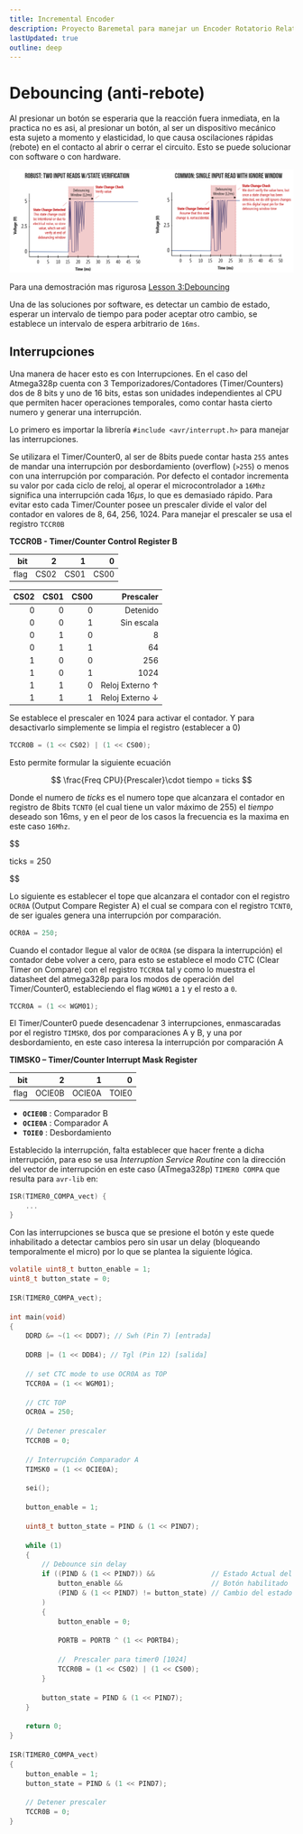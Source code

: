 ```yaml
---
title: Incremental Encoder
description: Proyecto Baremetal para manejar un Encoder Rotatorio Relativo
lastUpdated: true
outline: deep
---
```


# Debouncing (anti-rebote)

Al presionar un botón se esperaria que la reacción fuera inmediata, en la practica no es asi, al presionar un botón, al ser un dispositivo mecánico esta sujeto a momento y elasticidad, lo que causa oscilaciones rápidas (rebote) en el contacto al abrir o cerrar el circuito. Esto se puede solucionar con software o con hardware.

![Debounce](img/DebouncingStateChangeGraph.png)

Para una demostración mas rigurosa [Lesson 3:Debouncing](https://makeabilitylab.github.io/physcomp/arduino/debouncing.html)

Una de las soluciones por software, es detectar un cambio de estado, esperar un intervalo de tiempo para poder aceptar otro cambio, se establece un intervalo de espera arbitrario de `16ms`.

## Interrupciones

Una manera de hacer esto es con Interrupciones. En el caso del Atmega328p cuenta con 3 Temporizadores/Contadores (Timer/Counters) dos de 8 bits y uno de 16 bits, estas son unidades independientes al CPU que permiten hacer operaciones temporales, como contar hasta cierto numero y generar una interrupción.

Lo primero es importar la librería `#include <avr/interrupt.h>` para manejar las interrupciones.

Se utilizara el Timer/Counter0, al ser de 8bits puede contar hasta `255` antes de mandar una interrupción por desbordamiento (overflow) (`>255`) o menos con una interrupción por comparación. Por defecto el contador incrementa su valor por cada ciclo de reloj, al operar el microcontrolador a `16Mhz` significa una interrupción cada $16\mu s$, lo que es demasiado rápido. Para evitar esto cada Timer/Counter posee un prescaler divide el valor del contador en valores de 8, 64, 256, 1024. Para manejar el prescaler se usa el registro `TCCR0B`

**TCCR0B - Timer/Counter Control Register B**

| bit | 2 | 1 | 0 |
| ---: | ---: | ---: | ---: |
| flag | CS02 | CS01 | CS00 |

| CS02 | CS01 | CS00 | Prescaler |
| ---: | ---: | ---: | ---: |
| 0 | 0 | 0 | Detenido |
| 0 | 0 | 1 | Sin escala |
| 0 | 1 | 0 | 8 |
| 0 | 1 | 1 | 64 |
| 1 | 0 | 0 | 256 |
| 1 | 0 | 1 | 1024 |
| 1 | 1 | 0 | Reloj Externo ↑ |
| 1 | 1 | 1 | Reloj Externo ↓ |

Se establece el prescaler en 1024 para activar el contador. Y para desactivarlo simplemente se limpia el registro (establecer a 0)

```c
TCCR0B = (1 << CS02) | (1 << CS00);
```

Esto permite formular la siguiente ecuación

$$
\frac{Freq CPU}{Prescaler}\cdot tiempo = ticks
$$

Donde el numero de $ticks$ es el numero tope que alcanzara el contador en registro de 8bits `TCNT0` (el cual tiene un valor máximo de 255) el $tiempo$ deseado son 16ms, y en el peor de los casos la frecuencia es la maxima en este caso `16Mhz`.

$$

ticks = 250

$$

Lo siguiente es establecer el tope que alcanzara el contador con el registro `OCR0A` (Output Compare Register A) el cual se compara con el registro `TCNT0`, de ser iguales genera una interrupción por comparación.

```c
OCR0A = 250;
```

Cuando el contador llegue al valor de `OCR0A` (se dispara la interrupción) el contador debe volver a cero, para esto se establece el modo CTC (Clear Timer on Compare) con el registro `TCCR0A` tal y como lo muestra el datasheet del atmega328p para los modos de operación del Timer/Counter0, estableciendo el flag `WGM01` a `1` y el resto a `0`.

```c
TCCR0A = (1 << WGM01);
```

El Timer/Counter0 puede desencadenar 3 interrupciones, enmascaradas por el registro `TIMSK0`, dos por comparaciones A y B, y una por desbordamiento, en este caso interesa la interrupción por comparación A

**TIMSK0 – Timer/Counter Interrupt Mask Register**

| bit | 2 | 1 | 0 |
| ---: | ---: | ---: | ---: |
| flag | OCIE0B | OCIE0A | TOIE0 |

* **`OCIE0B`** : Comparador B
* **`OCIE0A`** : Comparador A
* **`TOIE0`** : Desbordamiento

Establecido la interrupción, falta establecer que hacer frente a dicha interrupción, para eso se usa *Interruption Service Routine* con la dirección del vector de interrupción en este caso (ATmega328p) `TIMER0 COMPA` que resulta para `avr-lib` en:

```c
ISR(TIMER0_COMPA_vect) {
    ...
}
```

Con las interrupciones se busca que se presione el botón y este quede inhabilitado a detectar cambios pero sin usar un delay (bloqueando temporalmente el micro) por lo que se plantea la siguiente lógica.

```c
volatile uint8_t button_enable = 1;
uint8_t button_state = 0;

ISR(TIMER0_COMPA_vect);

int main(void)
{
    DDRD &= ~(1 << DDD7); // Swh (Pin 7) [entrada]

    DDRB |= (1 << DDB4); // Tgl (Pin 12) [salida]

    // set CTC mode to use OCR0A as TOP
    TCCR0A = (1 << WGM01);

    // CTC TOP
    OCR0A = 250;

    // Detener prescaler
    TCCR0B = 0;

    // Interrupción Comparador A
    TIMSK0 = (1 << OCIE0A);

    sei();

    button_enable = 1;

    uint8_t button_state = PIND & (1 << PIND7);

    while (1)
    {
        // Debounce sin delay
        if ((PIND & (1 << PIND7)) &&              // Estado Actual del botón
            button_enable &&                      // Botón habilitado
            (PIND & (1 << PIND7) != button_state) // Cambio del estado del botón
        )
        {
            button_enable = 0;

            PORTB = PORTB ^ (1 << PORTB4);

            //  Prescaler para timer0 [1024]
            TCCR0B = (1 << CS02) | (1 << CS00);
        }

        button_state = PIND & (1 << PIND7);
    }

    return 0;
}

ISR(TIMER0_COMPA_vect)
{
    button_enable = 1;
    button_state = PIND & (1 << PIND7);

    // Detener prescaler
    TCCR0B = 0;
}
```